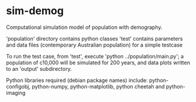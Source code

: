 sim-demog
=========

Computational simulation model of population with demography.

'population' directory contains python classes
'test' contains parameters and data files (contemporary Australian population) for a simple testcase

To run the test case, from 'test', execute 'python ../population/main.py'; a population of c10,000 will be simulated for 200 years, and data plots written to an 'output' subdirectory.

Python libraries required (debian package names) include: python-configobj, python-numpy, python-matplotlib, python cheetah and python-imaging
